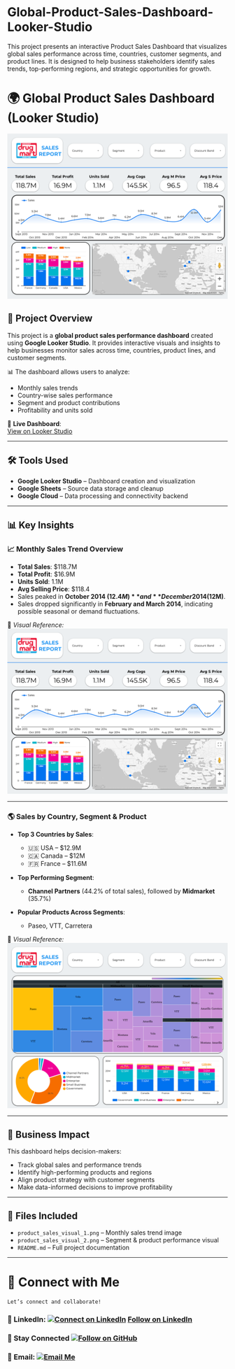 # Global-Product-Sales-Dashboard-Looker-Studio
This project presents an interactive Product Sales Dashboard that visualizes global sales performance across time, countries, customer segments, and product lines. It is designed to help business stakeholders identify sales trends, top-performing regions, and strategic opportunities for growth.
# 🌍 Global Product Sales Dashboard (Looker Studio)

![Sales Trend](https://github.com/datawithbiswajeet/Global-Product-Sales-Dashboard-Looker-Studio/blob/main/product_sales_visual_1.png)

## 📌 Project Overview

This project is a **global product sales performance dashboard** created using **Google Looker Studio**. It provides interactive visuals and insights to help businesses monitor sales across time, countries, product lines, and customer segments.

📊 The dashboard allows users to analyze:
- Monthly sales trends
- Country-wise sales performance
- Segment and product contributions
- Profitability and units sold

🔗 **Live Dashboard**:  
[View on Looker Studio](https://lookerstudio.google.com/reporting/ddf38923-a998-49bd-a3b1-6e9cb327d5a4)

---

## 🛠️ Tools Used

- **Google Looker Studio** – Dashboard creation and visualization  
- **Google Sheets** – Source data storage and cleanup  
- **Google Cloud** – Data processing and connectivity backend

---

## 📊 Key Insights

### 📈 Monthly Sales Trend Overview

- **Total Sales**: $118.7M  
- **Total Profit**: $16.9M  
- **Units Sold**: 1.1M  
- **Avg Selling Price**: $118.4  
- Sales peaked in **October 2014 ($12.4M)** and **December 2014 ($12M)**.
- Sales dropped significantly in **February and March 2014**, indicating possible seasonal or demand fluctuations.

📸 *Visual Reference:*  
![Sales Trend](https://github.com/datawithbiswajeet/Global-Product-Sales-Dashboard-Looker-Studio/blob/main/product_sales_visual_1.png)

---

### 🌎 Sales by Country, Segment & Product

- **Top 3 Countries by Sales**:
  - 🇺🇸 USA – $12.9M  
  - 🇨🇦 Canada – $12M  
  - 🇫🇷 France – $11.6M  

- **Top Performing Segment**:  
  - **Channel Partners** (44.2% of total sales), followed by **Midmarket** (35.7%)

- **Popular Products Across Segments**:  
  - Paseo, VTT, Carretera

📸 *Visual Reference:*  
![Segment/Product Breakdown](https://github.com/datawithbiswajeet/Global-Product-Sales-Dashboard-Looker-Studio/blob/main/product_sales_visual_2.png)

---

## 🎯 Business Impact

This dashboard helps decision-makers:
- Track global sales and performance trends  
- Identify high-performing products and regions  
- Align product strategy with customer segments  
- Make data-informed decisions to improve profitability

---

## 📎 Files Included

- `product_sales_visual_1.png` – Monthly sales trend image  
- `product_sales_visual_2.png` – Segment & product performance visual  
- `README.md` – Full project documentation

---

# 🔗 Connect with Me
    Let’s connect and collaborate!

### 💼 LinkedIn: [![Connect on LinkedIn](https://img.shields.io/badge/LinkedIn-Connect-blue?logo=linkedin&style=social)](https://www.linkedin.com/in/datawithbiswajeet) <a class="libutton" href="https://www.linkedin.com/comm/mynetwork/discovery-see-all?usecase=PEOPLE_FOLLOWS&followMember=datawithbiswajeet" target="_blank">Follow on LinkedIn</a>

### 🙌 Stay Connected [![Follow on GitHub](https://img.shields.io/github/followers/datawithbiswajeet?label=Follow%20Me&style=social)](https://github.com/datawithbiswajeet)

### 📧 Email: [![Email Me](https://img.shields.io/badge/Email-Contact%20Me-red?style=social&logo=gmail)](mailto:datawithbiswajeet@gmail.com)

